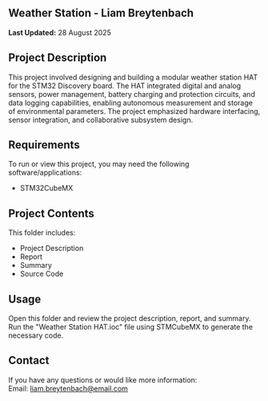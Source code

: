 ## Weather Station - Liam Breytenbach
**Last Updated:** 28 August 2025  

## Project Description
This project involved designing and building a modular weather station HAT for the STM32 Discovery board. The HAT integrated digital and analog sensors, power management, battery charging and protection circuits, and data logging capabilities, enabling autonomous measurement and storage of environmental parameters. The project emphasized hardware interfacing, sensor integration, and collaborative subsystem design.

## Requirements
To run or view this project, you may need the following software/applications:
- STM32CubeMX

## Project Contents
This folder includes:
- Project Description
- Report
- Summary
- Source Code

## Usage
Open this folder and review the project description, report, and summary. Run the "Weather Station HAT.ioc" file using STMCubeMX to generate the necessary code.

## Contact
If you have any questions or would like more information:  
Email: liam.breytenbach@email.com  
